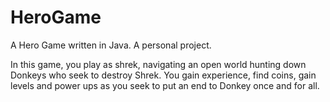 # HeroGame
A Hero Game written in Java. A personal project.

In this game, you play as shrek, navigating an open world hunting down Donkeys who seek to destroy Shrek. You gain experience, find coins, gain levels and power ups as you seek to put an end to Donkey once and for all.
